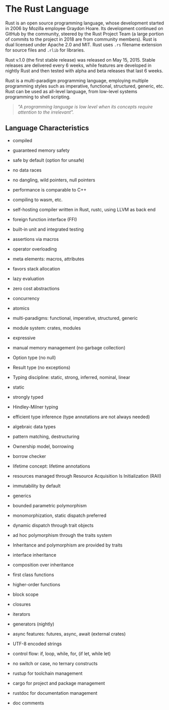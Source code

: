 # The Rust Language

Rust is an open source programming language, whose development started in 2006 by Mozilla employee Graydon Hoare. Its development continued on GitHub by the community, steered by the Rust Project Team (a large portion of commits to the project in 2018 are from community members). Rust is dual licensed under Apache 2.0 and MIT. Rust uses `.rs` filename extension for source files and `.rlib` for libraries.

Rust v.1.0 (the first stable release) was released on May 15, 2015. Stable releases are delivered every 6 weeks, while features are developed in nightly Rust and then tested with alpha and beta releases that last 6 weeks.

Rust is a multi-paradigm programming language, employing multiple programming styles such as imperative, functional, structured, generic, etc. Rust can be used as all-level language, from low-level systems programming to shell scripting.

> _"A programming language is low level when its concepts require attention to the irrelevant"._


## Language Characteristics
- compiled
- guaranteed memory safety
- safe by default (option for unsafe)
- no data races
- no dangling, wild pointers, null pointers
- performance is comparable to C++
- compiling to wasm, etc.
- self-hosting compiler written in Rust, rustc, using LLVM as back end
- foreign function interface (FFI)
- built-in unit and integrated testing
- assertions via macros
- operator overloading
- meta elements: macros, attributes
- favors stack allocation
- lazy evaluation
- zero cost abstractions
- concurrency
- atomics
- multi-paradigms: functional, imperative, structured, generic
- module system: crates, modules
- expressive

- manual memory management (no garbage collection)
- Option type (no null)
- Result type (no exceptions)

- Typing discipline: static, strong, inferred, nominal, linear
- static
- strongly typed
- Hindley-Milner typing
- efficient type inference (type annotations are not always needed) 
- algebraic data types
- pattern matching, destructuring

- Ownership model, borrowing
- borrow checker
- lifetime concept: lifetime annotations
- resources managed through Resource Acquisition Is Initialization (RAII)
- immutability by default

- generics
- bounded parametric polymorphism
- monomorphization, static dispatch preferred
- dynamic dispatch through trait objects
- ad hoc polymorphism through the traits system
- Inheritance and polymorphism are provided by traits
- interface inheritance
- composition over inheritance

- first class functions
- higher-order functions
- block scope
- closures
- iterators
- generators (nightly)
- async features: futures, async, await (external crates)
- UTF-8 encoded strings
- control flow: if, loop, while, for, (if let, while let)
- no switch or case, no ternary constructs

- rustup for toolchain management
- cargo for project and package management
- rustdoc for documentation management
- doc comments
